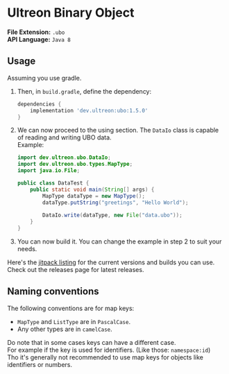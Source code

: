 # Ultreon Binary Object
**File Extension:** `.ubo`  
**API Language:** `Java 8`  

## Usage
Assuming you use gradle.
1. Then, in `build.gradle`, define the dependency:  
    ```gradle
    dependencies {
        implementation 'dev.ultreon:ubo:1.5.0'
    }
    ```
2. We can now proceed to the using section. The `DataIo` class is capable of reading and writing UBO data.  
    Example:
   ```java
   import dev.ultreon.ubo.DataIo;
   import dev.ultreon.ubo.types.MapType;
   import java.io.File;
   
   public class DataTest {
       public static void main(String[] args) {
           MapType dataType = new MapType();
           dataType.putString("greetings", "Hello World");
           
           DataIo.write(dataType, new File("data.ubo"));
       }
   }
   ```
3. You can now build it. You can change the example in step 2 to suit your needs. 

Here's the [jitpack listing](https://jitpack.io/#dev.ultreon/ubo) for the current versions and builds you can use.
Check out the releases page for latest releases.

## Naming conventions
The following conventions are for map keys:
 * `MapType` and `ListType` are in `PascalCase`.
 * Any other types are in `camelCase`.

Do note that in some cases keys can have a different case.  
For example if the key is used for identifiers. (Like those: `namespace:id`)  
Tho it's generally not recommended to use map keys for objects like identifiers or numbers.
